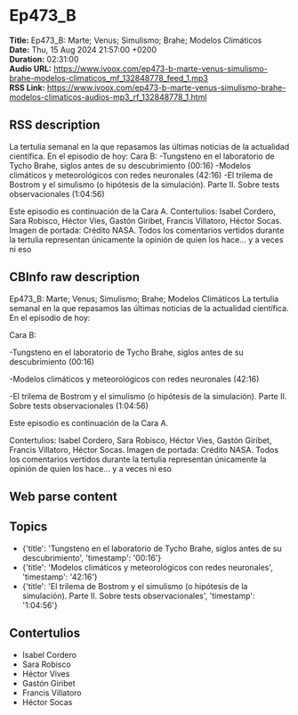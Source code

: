 # Ep473_B  
**Title:** Ep473_B: Marte; Venus; Simulismo; Brahe; Modelos Climáticos  
**Date:** Thu, 15 Aug 2024 21:57:00 +0200  
**Duration:** 02:31:00  
**Audio URL:** https://www.ivoox.com/ep473-b-marte-venus-simulismo-brahe-modelos-climaticos_mf_132848778_feed_1.mp3  
**RSS Link:** https://www.ivoox.com/ep473-b-marte-venus-simulismo-brahe-modelos-climaticos-audios-mp3_rf_132848778_1.html  

## RSS description
La tertulia semanal en la que repasamos las últimas noticias de la actualidad científica. En el episodio de hoy:
Cara B:
-Tungsteno en el laboratorio de Tycho Brahe, siglos antes de su descubrimiento (00:16)
-Modelos climáticos y meteorológicos con redes neuronales (42:16)
-El trilema de Bostrom y el simulismo (o hipótesis de la simulación). Parte II. Sobre tests observacionales (1:04:56)

Este episodio es continuación de la Cara A.
Contertulios: Isabel Cordero, Sara Robisco, Héctor Vies, Gastón Giribet, Francis Villatoro, Héctor Socas. Imagen de portada: Crédito NASA. Todos los comentarios vertidos durante la tertulia representan únicamente la opinión de quien los hace... y a veces ni eso

## CBInfo raw description
Ep473_B: Marte; Venus; Simulismo; Brahe; Modelos Climáticos
La tertulia semanal en la que repasamos las últimas noticias de la actualidad científica. En el episodio de hoy:

Cara B:

-Tungsteno en el laboratorio de Tycho Brahe, siglos antes de su descubrimiento (00:16)

-Modelos climáticos y meteorológicos con redes neuronales (42:16)

-El trilema de Bostrom y el simulismo (o hipótesis de la simulación). Parte II. Sobre tests observacionales (1:04:56)



Este episodio es continuación de la Cara A.

Contertulios: Isabel Cordero, Sara Robisco, Héctor Vies, Gastón Giribet, Francis Villatoro, Héctor Socas. Imagen de portada: Crédito NASA. Todos los comentarios vertidos durante la tertulia representan únicamente la opinión de quien los hace... y a veces ni eso


## Web parse content


## Topics
- {'title': 'Tungsteno en el laboratorio de Tycho Brahe, siglos antes de su descubrimiento', 'timestamp': '00:16'}
- {'title': 'Modelos climáticos y meteorológicos con redes neuronales', 'timestamp': '42:16'}
- {'title': 'El trilema de Bostrom y el simulismo (o hipótesis de la simulación). Parte II. Sobre tests observacionales', 'timestamp': '1:04:56'}
## Contertulios
- Isabel Cordero
- Sara Robisco
- Héctor Vives
- Gastón Giribet
- Francis Villatoro
- Héctor Socas